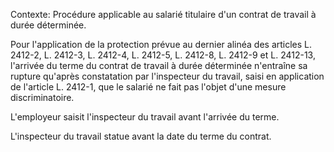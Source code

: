 Contexte: Procédure applicable au salarié titulaire d'un contrat de travail à durée déterminée.

Pour l'application de la protection prévue au dernier alinéa des articles L. 2412-2, L. 2412-3, L. 2412-4, L. 2412-5, L. 2412-8, L. 2412-9 et L. 2412-13, l'arrivée du terme du contrat de travail à durée déterminée n'entraîne sa rupture qu'après constatation par l'inspecteur du travail, saisi en application de l'article L. 2412-1, que le salarié ne fait pas l'objet d'une mesure discriminatoire.

L'employeur saisit l'inspecteur du travail avant l'arrivée du terme.

L'inspecteur du travail statue avant la date du terme du contrat.